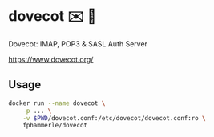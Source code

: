 # dovecot ✉️ 🐳

Dovecot: IMAP, POP3 & SASL Auth Server

https://www.dovecot.org/

## Usage

```sh
docker run --name dovecot \
    -p ... \
    -v $PWD/dovecot.conf:/etc/dovecot/dovecot.conf:ro \
    fphammerle/dovecot
```
